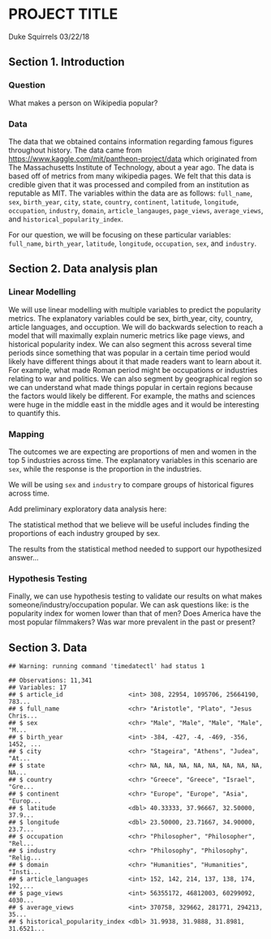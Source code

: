 PROJECT TITLE
================
Duke Squirrels
03/22/18

Section 1. Introduction
-----------------------

### Question

What makes a person on Wikipedia popular?

### Data

The data that we obtained contains information regarding famous figures throughout history. The data came from <https://www.kaggle.com/mit/pantheon-project/data> which originated from The Massachusetts Institute of Technology, about a year ago. The data is based off of metrics from many wikipedia pages. We felt that this data is credible given that it was processed and compiled from an institution as reputable as MIT. The variables within the data are as follows: `full_name`, `sex`, `birth_year`, `city`, `state`, `country`, `continent`, `latitude`, `longitude`, `occupation`, `industry`, `domain`, `article_langauges`, `page_views`, `average_views`, and `historical_popularity_index`.

For our question, we will be focusing on these particular variables: `full_name`, `birth_year`, `latitude`, `longitude`, `occupation`, `sex`, and `industry`.

Section 2. Data analysis plan
-----------------------------

### Linear Modelling

We will use linear modelling with multiple variables to predict the popularity metrics. The explanatory variables could be sex, birth\_year, city, country, article languages, and occuption. We will do backwards selection to reach a model that will maximally explain numeric metrics like page views, and historical popularity index. We can also segment this across several time periods since something that was popular in a certain time period would likely have different things about it that made readers want to learn about it. For example, what made Roman period might be occupations or industries relating to war and politics. We can also segment by geographical region so we can understand what made things popular in certain regions because the factors would likely be different. For example, the maths and sciences were huge in the middle east in the middle ages and it would be interesting to quantify this.

### Mapping

The outcomes we are expecting are proportions of men and women in the top 5 industries across time. The explanatory variables in this scenario are `sex`, while the response is the proportion in the industries.

We will be using `sex` and `industry` to compare groups of historical figures across time.

Add preliminary exploratory data analysis here:

The statistical method that we believe will be useful includes finding the proportions of each industry grouped by sex.

The results from the statistical method needed to support our hypothesized answer...

### Hypothesis Testing

Finally, we can use hypothesis testing to validate our results on what makes someone/industry/occupation popular. We can ask questions like: is the popularity index for women lower than that of men? Does America have the most popular filmmakers? Was war more prevalent in the past or present?

Section 3. Data
---------------

    ## Warning: running command 'timedatectl' had status 1

    ## Observations: 11,341
    ## Variables: 17
    ## $ article_id                  <int> 308, 22954, 1095706, 25664190, 783...
    ## $ full_name                   <chr> "Aristotle", "Plato", "Jesus Chris...
    ## $ sex                         <chr> "Male", "Male", "Male", "Male", "M...
    ## $ birth_year                  <int> -384, -427, -4, -469, -356, 1452, ...
    ## $ city                        <chr> "Stageira", "Athens", "Judea", "At...
    ## $ state                       <chr> NA, NA, NA, NA, NA, NA, NA, NA, NA...
    ## $ country                     <chr> "Greece", "Greece", "Israel", "Gre...
    ## $ continent                   <chr> "Europe", "Europe", "Asia", "Europ...
    ## $ latitude                    <dbl> 40.33333, 37.96667, 32.50000, 37.9...
    ## $ longitude                   <dbl> 23.50000, 23.71667, 34.90000, 23.7...
    ## $ occupation                  <chr> "Philosopher", "Philosopher", "Rel...
    ## $ industry                    <chr> "Philosophy", "Philosophy", "Relig...
    ## $ domain                      <chr> "Humanities", "Humanities", "Insti...
    ## $ article_languages           <int> 152, 142, 214, 137, 138, 174, 192,...
    ## $ page_views                  <int> 56355172, 46812003, 60299092, 4030...
    ## $ average_views               <int> 370758, 329662, 281771, 294213, 35...
    ## $ historical_popularity_index <dbl> 31.9938, 31.9888, 31.8981, 31.6521...
